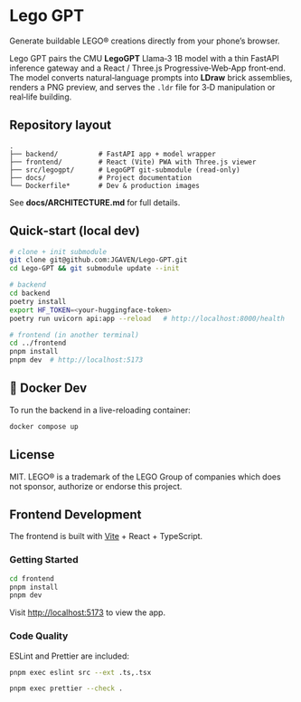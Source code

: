 # Lego GPT

Generate buildable LEGO® creations directly from your phone’s browser.

Lego GPT pairs the CMU **LegoGPT** Llama‑3 1B model with a thin FastAPI inference
gateway and a React / Three.js Progressive‑Web‑App front‑end.  
The model converts natural‑language prompts into **LDraw** brick assemblies,
renders a PNG preview, and serves the `.ldr` file for 3‑D manipulation or real‑life
building.

## Repository layout

```
.
├── backend/          # FastAPI app + model wrapper
├── frontend/         # React (Vite) PWA with Three.js viewer
├── src/legogpt/      # LegoGPT git‑submodule (read‑only)
├── docs/             # Project documentation
└── Dockerfile*       # Dev & production images
```

See **docs/ARCHITECTURE.md** for full details.

## Quick‑start (local dev)

```bash
# clone + init submodule
git clone git@github.com:JGAVEN/Lego-GPT.git
cd Lego-GPT && git submodule update --init

# backend
cd backend
poetry install
export HF_TOKEN=<your-huggingface-token>
poetry run uvicorn api:app --reload   # http://localhost:8000/health

# frontend (in another terminal)
cd ../frontend
pnpm install
pnpm dev  # http://localhost:5173
```

## 🐳 Docker Dev

To run the backend in a live-reloading container:

```bash
docker compose up
```

## License

MIT. LEGO® is a trademark of the LEGO Group of companies which does not sponsor,
authorize or endorse this project.

## Frontend Development

The frontend is built with [Vite](https://vitejs.dev/) + React + TypeScript.

### Getting Started

```bash
cd frontend
pnpm install
pnpm dev
```

Visit [http://localhost:5173](http://localhost:5173) to view the app.

### Code Quality

ESLint and Prettier are included:

```bash
pnpm exec eslint src --ext .ts,.tsx
```

```bash
pnpm exec prettier --check .
```
